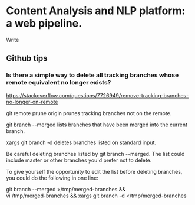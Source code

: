 # **Content Analysis and NLP platform: a web pipeline**.

Write

## Github tips

### Is there a simple way to delete all tracking branches whose remote equivalent no longer exists?

https://stackoverflow.com/questions/7726949/remove-tracking-branches-no-longer-on-remote

git remote prune origin prunes tracking branches not on the remote.

git branch --merged lists branches that have been merged into the current branch.

xargs git branch -d deletes branches listed on standard input.

Be careful deleting branches listed by git branch --merged. The list could include master or other branches you'd prefer not to delete.

To give yourself the opportunity to edit the list before deleting branches, you could do the following in one line:

git branch --merged >/tmp/merged-branches && \
  vi /tmp/merged-branches && xargs git branch -d </tmp/merged-branches



